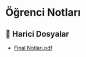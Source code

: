 # Öğrenci Notları


<!--Index-->

## 📂 Harici Dosyalar

- [Final Notları.pdf](./Final%20Notlar%C4%B1.pdf)


<!--Index-->

